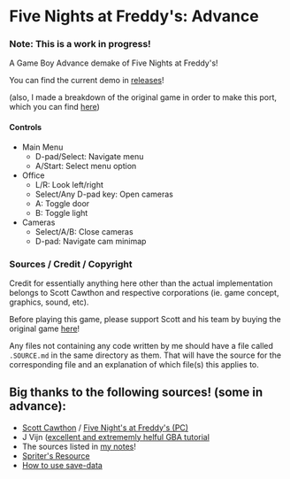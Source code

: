 # Five Nights at Freddy's: Advance

### Note: This is a work in progress! 

A Game Boy Advance demake of Five Nights at Freddy's!

You can find the current demo in [releases][1]!

(also, I made a breakdown of the original game in order to make this port, which you can find [here][7])

#### Controls
* Main Menu
  * D-pad/Select: Navigate menu
  * A/Start: Select menu option
* Office
  * L/R: Look left/right
  * Select/Any D-pad key: Open cameras
  * A: Toggle door
  * B: Toggle light
* Cameras
  * Select/A/B: Close cameras
  * D-pad: Navigate cam minimap

### Sources / Credit / Copyright

Credit for essentially anything here other than the actual implementation belongs to Scott Cawthon and respective corporations (ie. game concept, graphics, sound, etc).

Before playing this game, please support Scott and his team by buying the original game [here][3]!

Any files not containing any code written by me should have a file called `.SOURCE.md` in the same directory as them.
That will have the source for the corresponding file and an explanation of which file(s) this applies to.

## Big thanks to the following sources! (some in advance):

* [Scott Cawthon][4] / [Five Night's at Freddy's (PC)][3]
* J Vijn ([excellent and extrememly helful GBA tutorial][5]
* The sources listed in [my notes][7]!
* [Spriter's Resource][8]
* [How to use save-data][9]

[1]: https://github.com/cjbell630/FNaF_Advance/releases/latest

[3]: https://store.steampowered.com/app/319510/Five_Nights_at_Freddys/

[4]: http://www.scottgames.com/

[5]: https://www.coranac.com/tonc/text/toc.htm

[6]: https://www.jetbrains.com/clion/

[7]: /notes-todo/notes.md

[8]: https://www.spriters-resource.com/pc_computer/fivenightsatfreddys/

[9]: https://gbadev.org/docs.php?showinfo=13
